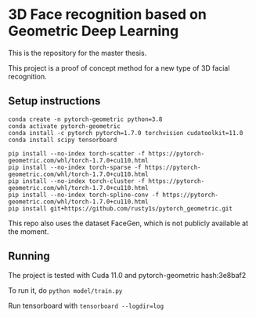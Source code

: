 # 3D Face recognition based on Geometric Deep Learning

This is the repository for the master thesis.

This project is a proof of concept method for a new type of 3D facial recognition.

## Setup instructions

```
conda create -n pytorch-geometric python=3.8
conda activate pytorch-geometric
conda install -c pytorch pytorch=1.7.0 torchvision cudatoolkit=11.0
conda install scipy tensorboard

pip install --no-index torch-scatter -f https://pytorch-geometric.com/whl/torch-1.7.0+cu110.html
pip install --no-index torch-sparse -f https://pytorch-geometric.com/whl/torch-1.7.0+cu110.html
pip install --no-index torch-cluster -f https://pytorch-geometric.com/whl/torch-1.7.0+cu110.html
pip install --no-index torch-spline-conv -f https://pytorch-geometric.com/whl/torch-1.7.0+cu110.html
pip install git+https://github.com/rusty1s/pytorch_geometric.git
```

This repo also uses the dataset FaceGen, which is not publicly available at the moment.

## Running

The project is tested with Cuda 11.0 and pytorch-geometric hash:3e8baf2

To run it, do `python model/train.py`

Run tensorboard with `tensorboard --logdir=log`
